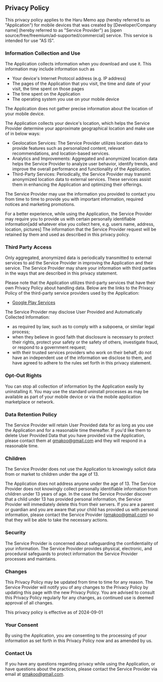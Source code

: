 ## Privacy Policy

This privacy policy applies to the Haru Memo app (hereby referred to as "Application") for mobile devices that was created by [Developer/Company name] (hereby referred to as "Service Provider") as [open source/free/freemium/ad-supported/commercial] service. This service is intended for use "AS IS".

### Information Collection and Use

The Application collects information when you download and use it. This information may include information such as

-   Your device's Internet Protocol address (e.g. IP address)
-   The pages of the Application that you visit, the time and date of your visit, the time spent on those pages
-   The time spent on the Application
-   The operating system you use on your mobile device

The Application does not gather precise information about the location of your mobile device.

The Application collects your device's location, which helps the Service Provider determine your approximate geographical location and make use of in below ways:

-   Geolocation Services: The Service Provider utilizes location data to provide features such as personalized content, relevant recommendations, and location-based services.
-   Analytics and Improvements: Aggregated and anonymized location data helps the Service Provider to analyze user behavior, identify trends, and improve the overall performance and functionality of the Application.
-   Third-Party Services: Periodically, the Service Provider may transmit anonymized location data to external services. These services assist them in enhancing the Application and optimizing their offerings.

The Service Provider may use the information you provided to contact you from time to time to provide you with important information, required notices and marketing promotions.

For a better experience, while using the Application, the Service Provider may require you to provide us with certain personally identifiable information[add whatever else you collect here, e.g. users name, address, location, pictures] The information that the Service Provider request will be retained by them and used as described in this privacy policy.

### Third Party Access

Only aggregated, anonymized data is periodically transmitted to external services to aid the Service Provider in improving the Application and their service. The Service Provider may share your information with third parties in the ways that are described in this privacy statement.

Please note that the Application utilizes third-party services that have their own Privacy Policy about handling data. Below are the links to the Privacy Policy of the third-party service providers used by the Application:

-   [Google Play Services](https://www.google.com/policies/privacy/)

The Service Provider may disclose User Provided and Automatically Collected Information:

-   as required by law, such as to comply with a subpoena, or similar legal process;
-   when they believe in good faith that disclosure is necessary to protect their rights, protect your safety or the safety of others, investigate fraud, or respond to a government request;
-   with their trusted services providers who work on their behalf, do not have an independent use of the information we disclose to them, and have agreed to adhere to the rules set forth in this privacy statement.

### Opt-Out Rights

You can stop all collection of information by the Application easily by uninstalling it. You may use the standard uninstall processes as may be available as part of your mobile device or via the mobile application marketplace or network.

### Data Retention Policy

The Service Provider will retain User Provided data for as long as you use the Application and for a reasonable time thereafter. If you'd like them to delete User Provided Data that you have provided via the Application, please contact them at gmakoo@gmail.com and they will respond in a reasonable time.

### Children

The Service Provider does not use the Application to knowingly solicit data from or market to children under the age of 13.

The Application does not address anyone under the age of 13. The Service Provider does not knowingly collect personally identifiable information from children under 13 years of age. In the case the Service Provider discover that a child under 13 has provided personal information, the Service Provider will immediately delete this from their servers. If you are a parent or guardian and you are aware that your child has provided us with personal information, please contact the Service Provider (gmakoo@gmail.com) so that they will be able to take the necessary actions.

### Security

The Service Provider is concerned about safeguarding the confidentiality of your information. The Service Provider provides physical, electronic, and procedural safeguards to protect information the Service Provider processes and maintains.

### Changes

This Privacy Policy may be updated from time to time for any reason. The Service Provider will notify you of any changes to the Privacy Policy by updating this page with the new Privacy Policy. You are advised to consult this Privacy Policy regularly for any changes, as continued use is deemed approval of all changes.

This privacy policy is effective as of 2024-09-01

### Your Consent

By using the Application, you are consenting to the processing of your information as set forth in this Privacy Policy now and as amended by us.

### Contact Us

If you have any questions regarding privacy while using the Application, or have questions about the practices, please contact the Service Provider via email at gmakoo@gmail.com.
